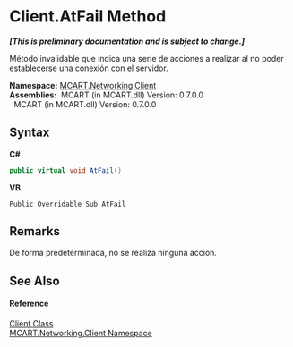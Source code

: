 # Client.AtFail Method 
 _**\[This is preliminary documentation and is subject to change.\]**_

Método invalidable que indica una serie de acciones a realizar al no poder establecerse una conexión con el servidor.

**Namespace:**&nbsp;<a href="96f683aa-c63b-7648-3da2-4f7c7ee6fa34">MCART.Networking.Client</a><br />**Assemblies:**&nbsp;&nbsp;MCART (in MCART.dll) Version: 0.7.0.0<br />&nbsp;&nbsp;MCART (in MCART.dll) Version: 0.7.0.0<br />

## Syntax

**C#**<br />
``` C#
public virtual void AtFail()
```

**VB**<br />
``` VB
Public Overridable Sub AtFail
```


## Remarks
De forma predeterminada, no se realiza ninguna acción.

## See Also


#### Reference
<a href="6e39bcde-7d6c-b14a-e433-55aaa84607c4">Client Class</a><br /><a href="96f683aa-c63b-7648-3da2-4f7c7ee6fa34">MCART.Networking.Client Namespace</a><br />